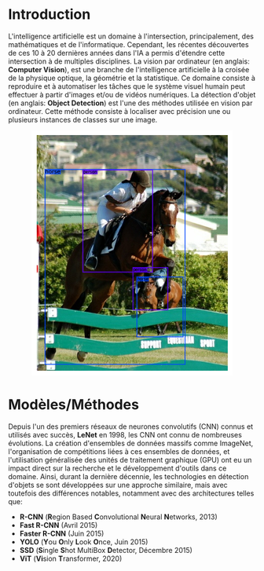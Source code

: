 # Introduction
L'intelligence artificielle est un domaine à l'intersection, principalement, des mathématiques et de l'informatique. Cependant, les récentes découvertes de ces 10 à 20 dernières années dans l'IA a permis d'étendre cette intersection à de multiples disciplines. La vision par ordinateur (en anglais: **Computer Vision**), est une branche de l'intelligence artificielle à la croisée de la physique optique, la géométrie et la statistique. Ce domaine consiste à reproduire et à automatiser les tâches que le système visuel humain peut effectuer à partir d'images et/ou de vidéos numériques. La détection d'objet (en anglais: **Object Detection**) est l'une des méthodes utilisée en vision par ordinateur. Cette méthode consiste à localiser avec précision une ou plusieurs instances de classes sur une image.

<p align="center">
  <img src="./Images/Object Detection Illustation.png">
</p>

# Modèles/Méthodes
Depuis l'un des premiers réseaux de neurones convolutifs (CNN) connus et utilisés avec succès, **LeNet** en 1998, les CNN ont connu de nombreuses évolutions. La création d'ensembles de données massifs comme ImageNet, l'organisation de compétitions liées à ces ensembles de données, et l'utilisation généralisée des unités de traitement graphique (GPU) ont eu un impact direct sur la recherche et le développement d'outils dans ce domaine. Ainsi, durant la dernière décennie, les technologies en détection d'objets se sont développées sur une approche similaire, mais avec toutefois des différences notables, notamment avec des architectures telles que:
- **R-CNN** (**R**egion Based **C**onvolutional **N**eural **N**etworks, 2013)
- **Fast R-CNN** (Avril 2015)
- **Faster R-CNN** (Juin 2015)
- **YOLO** (**Y**ou **O**nly **L**ook **O**nce, Juin 2015)
- **SSD** (**S**ingle **S**hot MultiBox **D**etector, Décembre 2015)
- **ViT** (**Vi**sion **T**ransformer, 2020)
